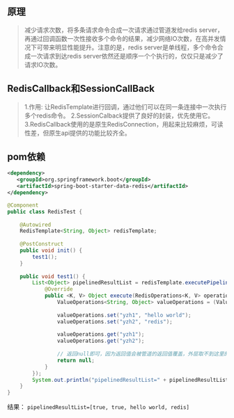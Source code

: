 ## 原理
> 减少请求次数，将多条请求命令合成一次请求通过管道发给redis server，再通过回调函数一次性接收多个命令的结果，减少网络IO次数，在高并发情况下可带来明显性能提升。注意的是，redis server是单线程，多个命令合成一次请求到达redis server依然还是顺序一个个执行的，仅仅只是减少了请求IO次数。


## RedisCallback和SessionCallBack
> 1.作用: 让RedisTemplate进行回调，通过他们可以在同一条连接中一次执行多个redis命令。
> 2.SessionCalback提供了良好的封装，优先使用它。
> 3.RedisCallback使用的是原生RedisConnection，用起来比较麻烦，可读性差，但原生api提供的功能比较齐全。


## pom依赖

```xml
<dependency>
   <groupId>org.springframework.boot</groupId>
   <artifactId>spring-boot-starter-data-redis</artifactId>
</dependency>
```

```java
@Component
public class RedisTest {
 
    @Autowired
    RedisTemplate<String, Object> redisTemplate;
 
    @PostConstruct
    public void init() {
        test1();
    }
 
    public void test1() {
        List<Object> pipelinedResultList = redisTemplate.executePipelined(new SessionCallback<Object>() {
            @Override
            public <K, V> Object execute(RedisOperations<K, V> operations) throws DataAccessException {
                ValueOperations<String, Object> valueOperations = (ValueOperations<String, Object>) operations.opsForValue();
 
                valueOperations.set("yzh1", "hello world");
                valueOperations.set("yzh2", "redis");
 
                valueOperations.get("yzh1");
                valueOperations.get("yzh2");
 
                // 返回null即可，因为返回值会被管道的返回值覆盖，外层取不到这里的返回值
                return null;
            }
        });
        System.out.println("pipelinedResultList=" + pipelinedResultList);
    }
}
```

结果：
`pipelinedResultList=[true, true, hello world, redis]`